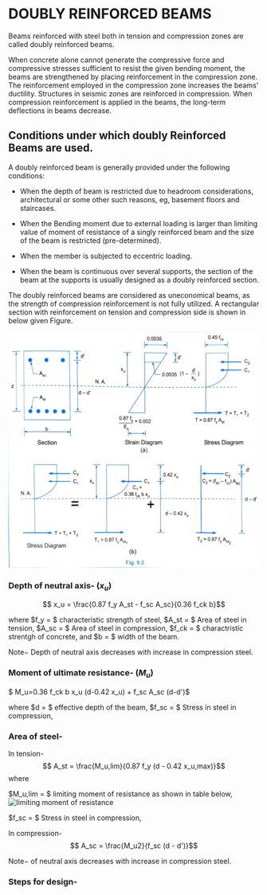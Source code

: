 # DOUBLY REINFORCED BEAMS

Beams reinforced with steel both in tension and compression zones are called doubly reinforced beams. 

When concrete alone cannot generate the compressive force and compressive stresses sufficient to resist the given bending moment, the beams are strengthened by placing reinforcement in the compression zone. The reinforcement employed in the compression zone increases the beams' ductility. Structures in seismic zones are reinforced in compression. When compression reinforcement is applied in the beams, the long-term deflections in beams decrease.

## Conditions under which doubly Reinforced Beams are used. 
A doubly reinforced beam is generally provided under the following conditions:

- When the depth of beam is restricted due to headroom considerations, architectural or some other such reasons, eg, basement floors and staircases.

- When the Bending moment due to external loading is larger than limiting value of moment of resistance of a singly reinforced beam and the size of the beam is restricted (pre-determined).

- When the member is subjected to eccentric loading.

- When the beam is continuous over several supports, the section of the beam at the supports is usually designed as a doubly reinforced section.

The doubly reinforced beams are considered as uneconomical beams, as the strength of compression reinforcement is not fully utilized.
A rectangular section with reinforcement on tension and compression side is shown in below given Figure.

![Section Analysis](https://github.com/MaaninderSinghMatharu/MaaninderSinghMatharu/blob/main/stresstrain.jpg)

### Depth of neutral axis- ($x_u$)
   $$ x_u = \frac{0.87 f_y A_st - f_sc A_sc}{0.36 f_ck b}$$
   
   where
    $f_y = $ characteristic strength of steel,
    $A_st = $ Area of steel in tension,
    $A_sc = $ Area of steel in compression,
    $f_ck = $ charactristic strentgh of concrete, and
    $b = $ width of the beam.
    
   Note$-$ Depth of neutral axis decreases with increase in compression steel.
   
### Moment of ultimate resistance- ($M_u$)
    
   $ M_u=0.36 f_ck b x_u (d-0.42 x_u) + f_sc A_sc (d-d')$

  where
   $d = $ effective depth of the beam,
   $f_sc = $ Stress in steel in compression,

### Area of steel-
  In tension-
     $$ A_st = \frac{M_u,lim}{0.87 f_y (d - 0.42 x_u,max)}$$
where

   $M_u,lim = $ limiting moment of resistance as shown in table below,
   ![limiting moment of resistance]([file:///C:/Users/Daybie/Downloads/limitingmomentofresistance.jpg](https://github.com/MaaninderSinghMatharu/MaaninderSinghMatharu/blob/main/limiting%20moment%20of%20resistance.jpg?raw=true))
   
   $f_sc = $ Stress in steel in compression,
    
  In compression-
     $$ A_sc = \frac{M_u2}{f_sc (d - d')}$$


  Note$-$  of neutral axis decreases with increase in compression steel.

### Steps for design-
